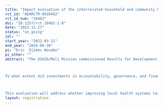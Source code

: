 ```yaml
---
title: "Impact evaluation of the interrelated household and community health (Keneya Nieta) and the health systems strengthening, governance and financing (Keneya Sinsi Wale) activities in Mali"
rct_id: "AEARCTR-0010482"
rct_id_num: "10482"
doi: "10.1257/rct.10482-1.0"
date: "2022-11-27"
status: "on_going"
jel: ""
start_year: "2022-03-31"
end_year: "2024-06-30"
pi: "Eric  Djimeu Wouabe"
pi_other: ""
abstract: "The USAID/Mali Mission commissioned Results for Development (R4D) to conduct the impact evaluation of Keneya Sinsi Wale (KSW) and KN (Keneya Nieta) to measure the impact and sustainability of accountability, governance, and financing (AGF) interventions of KSW and KW at the ASACO and CSCOM level. The impact evaluation will address the following key question:

To what extent did investments in accountability, governance, and financing activities in Keneya Sinsi Wale and Keneya Nieta improve behaviors for health (including financing and governance behaviors) and use of services at community and health centers?

This evaluation will address whether improving local health systems leadership, governance, and accountability and reduced financial barriers to health services (KSW) and improving individuals, households and community financial management, planning and savings for health and increasing community engagement, ownership, and oversight of local health services (KN) will lead to a statistically significant improvement of key healthy behaviors and community financial management, planning and an increase of health savings behaviors for health at the village and household level. "
layout: registration
---
```



